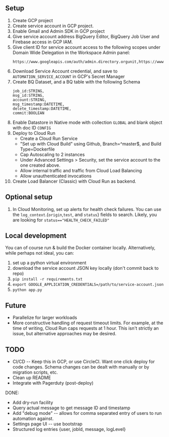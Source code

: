 ## Setup
1. Create GCP project
2. Create service account in GCP project.
3. Enable Gmail and Admin SDK in GCP project
4. Give service account address BigQuery Editor, BigQuery Job User and Firebase access in GCP IAM.
5. Give client ID for service account access to the following scopes under Domain Wide Delegation in the Workspace Admin panel:
    ```
    https://www.googleapis.com/auth/admin.directory.orgunit,https://www.googleapis.com/auth/admin.directory.user.readonly,https://mail.google.com/
    ```
6. Download Service Account credential, and save to `AUTOMATION_SERVICE_ACCOUNT` in GCP's Secret Manager
7. Create BQ Dataset, and a BQ table with the following Schema
    ```
    job_id:STRING,
    msg_id:STRING,
    account:STRING,
    msg_timestamp:DATETIME,
    delete_timestamp:DATETIME,
    commit:BOOLEAN
    ```
8. Enable Datastore in Native mode with collection `GLOBAL` and blank object with doc ID `CONFIG` 
9. Deploy to Cloud Run
   - Create a Cloud Run Service
   - "Set up with Cloud Build" using Github, Branch=^master$, and Build Type=Dockerfile
   - Cap Autoscaling to 2 instances
   - Under Advanced Settings > Security, set the service account to the one created above.
   - Allow internal traffic and traffic from Cloud Load Balancing
   - Allow unauthenticated invocations
10. Create Load Balancer (Classic) with Cloud Run as backend.

## Optional setup
1. In Cloud Monitoring, set up alerts for health check failures. You can use the `log_context`.{`origin`,`test`, and `status`} fields to search. Likely, you are looking for `status=="HEALTH_CHECK_FAILED"`

## Local development
You can of course run & build the Docker container locally. Alternatively, while perhaps not ideal, you can:
1. set up a python virtual environment
2. download the service account JSON key locally (don't commit back to repo)
3. `pip install -r requirements.txt`
4. `export GOOGLE_APPLICATION_CREDENTIALS=/path/to/service-account.json`
5. `python app.py`

## Future
- Parallelize for larger workloads
- More constructive handling of request timeout limits. For example, at the time of writing, Cloud Run caps requests at 1 hour. This isn't strictly an issue, but alternative approaches may be desired. 

## TODO
- CI/CD -- Keep this in GCP, or use CircleCI. Want one click deploy for code changes. Schema changes can be dealt with manually or by migration scripts, etc.
- Clean up README
- Integrate with Pagerduty (post-deploy)


DONE:
- Add dry-run facility
- Query actual message to get message ID and timestamp
- Add "debug mode" -- allows for comma separated entry of users to run automation against.
- Settings page UI -- use bootstrap
- Structured log entries {user, jobId, message, logLevel}